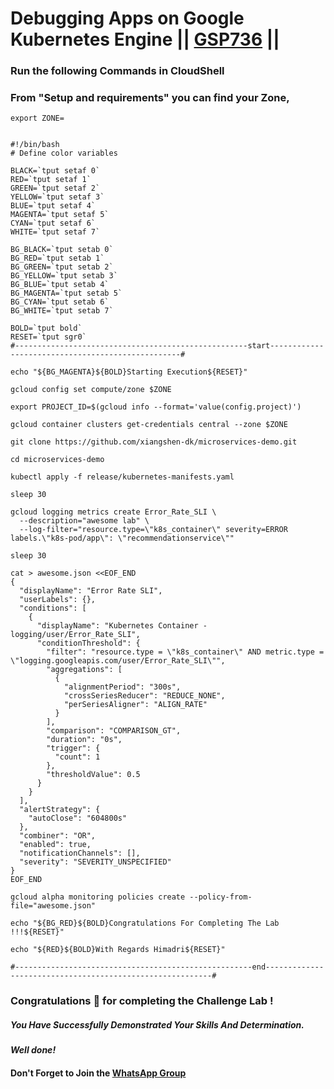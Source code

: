 # Debugging Apps on Google Kubernetes Engine || [GSP736](https://www.cloudskillsboost.google/focuses/13065?parent=catalog) ||

### Run the following Commands in CloudShell
### From "Setup and requirements" you can find your Zone,

```
export ZONE=
```
```

#!/bin/bash
# Define color variables

BLACK=`tput setaf 0`
RED=`tput setaf 1`
GREEN=`tput setaf 2`
YELLOW=`tput setaf 3`
BLUE=`tput setaf 4`
MAGENTA=`tput setaf 5`
CYAN=`tput setaf 6`
WHITE=`tput setaf 7`

BG_BLACK=`tput setab 0`
BG_RED=`tput setab 1`
BG_GREEN=`tput setab 2`
BG_YELLOW=`tput setab 3`
BG_BLUE=`tput setab 4`
BG_MAGENTA=`tput setab 5`
BG_CYAN=`tput setab 6`
BG_WHITE=`tput setab 7`

BOLD=`tput bold`
RESET=`tput sgr0`
#----------------------------------------------------start--------------------------------------------------#

echo "${BG_MAGENTA}${BOLD}Starting Execution${RESET}"

gcloud config set compute/zone $ZONE

export PROJECT_ID=$(gcloud info --format='value(config.project)')

gcloud container clusters get-credentials central --zone $ZONE

git clone https://github.com/xiangshen-dk/microservices-demo.git

cd microservices-demo

kubectl apply -f release/kubernetes-manifests.yaml

sleep 30

gcloud logging metrics create Error_Rate_SLI \
  --description="awesome lab" \
  --log-filter="resource.type=\"k8s_container\" severity=ERROR labels.\"k8s-pod/app\": \"recommendationservice\"" 

sleep 30

cat > awesome.json <<EOF_END
{
  "displayName": "Error Rate SLI",
  "userLabels": {},
  "conditions": [
    {
      "displayName": "Kubernetes Container - logging/user/Error_Rate_SLI",
      "conditionThreshold": {
        "filter": "resource.type = \"k8s_container\" AND metric.type = \"logging.googleapis.com/user/Error_Rate_SLI\"",
        "aggregations": [
          {
            "alignmentPeriod": "300s",
            "crossSeriesReducer": "REDUCE_NONE",
            "perSeriesAligner": "ALIGN_RATE"
          }
        ],
        "comparison": "COMPARISON_GT",
        "duration": "0s",
        "trigger": {
          "count": 1
        },
        "thresholdValue": 0.5
      }
    }
  ],
  "alertStrategy": {
    "autoClose": "604800s"
  },
  "combiner": "OR",
  "enabled": true,
  "notificationChannels": [],
  "severity": "SEVERITY_UNSPECIFIED"
}
EOF_END

gcloud alpha monitoring policies create --policy-from-file="awesome.json"

echo "${BG_RED}${BOLD}Congratulations For Completing The Lab !!!${RESET}"

echo "${RED}${BOLD}With Regards Himadri${RESET}"

#-----------------------------------------------------end----------------------------------------------------------#

```
### Congratulations 🎉 for completing the Challenge Lab !

##### *You Have Successfully Demonstrated Your Skills And Determination.*

#### *Well done!*

#### Don't Forget to Join the [WhatsApp Group](https://chat.whatsapp.com/CcX9gXycV1lKmOjnZQCk7g) 
